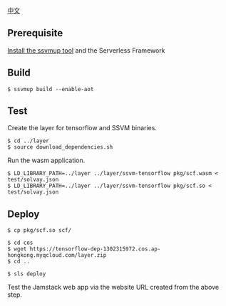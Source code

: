 [中文](README.md)

## Prerequisite 

[Install the ssvmup tool](https://www.secondstate.io/articles/ssvmup/)
and the Serverless Framework


## Build 

```
$ ssvmup build --enable-aot
```

## Test 

Create the layer for tensorflow and SSVM binaries.

```
$ cd ../layer
$ source download_dependencies.sh
```

Run the wasm application.


```
$ LD_LIBRARY_PATH=../layer ../layer/ssvm-tensorflow pkg/scf.wasm < test/solvay.json
$ LD_LIBRARY_PATH=../layer ../layer/ssvm-tensorflow pkg/scf.so < test/solvay.json
```

## Deploy

```
$ cp pkg/scf.so scf/

$ cd cos
$ wget https://tensorflow-dep-1302315972.cos.ap-hongkong.myqcloud.com/layer.zip
$ cd ..

$ sls deploy
```

Test the Jamstack web app via the website URL created from the above step.


